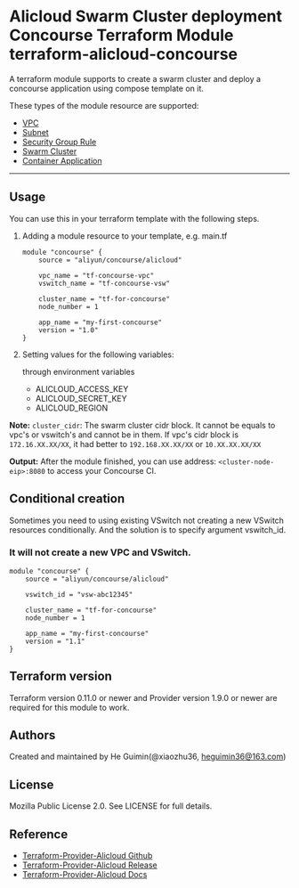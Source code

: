 Alicloud Swarm Cluster deployment Concourse Terraform Module
terraform-alicloud-concourse
=====================================================================

A terraform module supports to create a swarm cluster and deploy a concourse application using compose template on it.

These types of the module resource are supported:

- [VPC](https://www.terraform.io/docs/providers/alicloud/r/vpc.html)
- [Subnet](https://www.terraform.io/docs/providers/alicloud/r/vswitch.html)
- [Security Group Rule](https://www.terraform.io/docs/providers/alicloud/r/security_group_rule.html)
- [Swarm Cluster](https://www.terraform.io/docs/providers/alicloud/r/cs_swarm.html)
- [Container Application](https://www.terraform.io/docs/providers/alicloud/r/cs_application.html)

----------------------

Usage
-----
You can use this in your terraform template with the following steps.

1. Adding a module resource to your template, e.g. main.tf

    ```
    module "concourse" {
        source = "aliyun/concourse/alicloud"

        vpc_name = "tf-concourse-vpc"
        vswitch_name = "tf-concourse-vsw"

        cluster_name = "tf-for-concourse"
        node_number = 1

        app_name = "my-first-concourse"
        version = "1.0"
    }
    ```

2. Setting values for the following variables:

    through environment variables

    - ALICLOUD_ACCESS_KEY
    - ALICLOUD_SECRET_KEY
    - ALICLOUD_REGION


**Note:** `cluster_cidr`: The swarm cluster cidr block. It cannot be equals to vpc's or vswitch's and cannot be in them. If vpc's cidr block is `172.16.XX.XX/XX`,
          it had better to `192.168.XX.XX/XX` or `10.XX.XX.XX/XX`

**Output:** After the module finished, you can use address: `<cluster-node-eip>:8080` to access your Concourse CI.

Conditional creation
--------------------
Sometimes you need to using existing VSwitch not creating a new VSwitch resources conditionally. And the solution is to specify argument vswitch_id.

### It will not create a new VPC and VSwitch.

```
module "concourse" {
    source = "aliyun/concourse/alicloud"

    vswitch_id = "vsw-abc12345"

    cluster_name = "tf-for-concourse"
    node_number = 1

    app_name = "my-first-concourse"
    version = "1.1"
}
```

Terraform version
-----------------
Terraform version 0.11.0 or newer and Provider version 1.9.0 or newer are required for this module to work.

Authors
-------
Created and maintained by He Guimin(@xiaozhu36, heguimin36@163.com)

License
-------
Mozilla Public License 2.0. See LICENSE for full details.

Reference
---------
* [Terraform-Provider-Alicloud Github](https://github.com/terraform-providers/terraform-provider-alicloud)
* [Terraform-Provider-Alicloud Release](https://releases.hashicorp.com/terraform-provider-alicloud/)
* [Terraform-Provider-Alicloud Docs](https://www.terraform.io/docs/providers/alicloud/)


